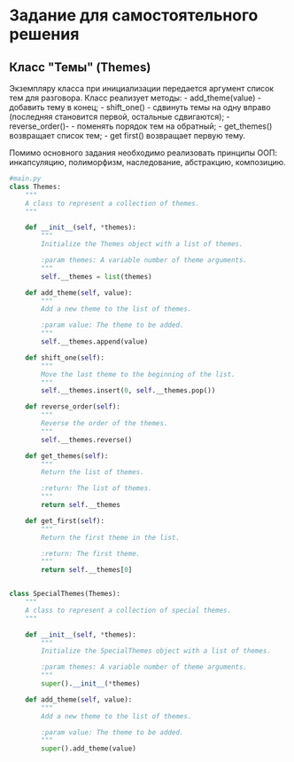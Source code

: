 # Задание для самостоятельного решения

## Класс "Темы" (Themes)

Экземпляру класса при инициализации передается аргумент список тем для
разговора.
Класс реализует методы:
\- add_theme(value) - добавить тему в конец;
\- shift_one() - сдвинуть темы на одну вправо (последняя становится первой, остальные сдвигаются);
\- reverse_order()- - поменять порядок тем на обратный;
\- get_themes() возвращает список тем;
\- get first() возвращает первую тему.

Помимо основного задания необходимо реализовать принципы ООП: инкапсуляцию, полиморфизм, наследование, абстракцию, композицию.

```PYTHON
#main.py
class Themes:
    """
    A class to represent a collection of themes.
    """

    def __init__(self, *themes):
        """
        Initialize the Themes object with a list of themes.

        :param themes: A variable number of theme arguments.
        """
        self.__themes = list(themes)

    def add_theme(self, value):
        """
        Add a new theme to the list of themes.

        :param value: The theme to be added.
        """
        self.__themes.append(value)

    def shift_one(self):
        """
        Move the last theme to the beginning of the list.
        """
        self.__themes.insert(0, self.__themes.pop())

    def reverse_order(self):
        """
        Reverse the order of the themes.
        """
        self.__themes.reverse()

    def get_themes(self):
        """
        Return the list of themes.

        :return: The list of themes.
        """
        return self.__themes

    def get_first(self):
        """
        Return the first theme in the list.

        :return: The first theme.
        """
        return self.__themes[0]


class SpecialThemes(Themes):
    """
    A class to represent a collection of special themes.
    """

    def __init__(self, *themes):
        """
        Initialize the SpecialThemes object with a list of themes.

        :param themes: A variable number of theme arguments.
        """
        super().__init__(*themes)

    def add_theme(self, value):
        """
        Add a new theme to the list of themes.

        :param value: The theme to be added.
        """
        super().add_theme(value)
```
